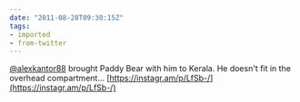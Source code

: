 ```yaml
---
date: "2011-08-28T09:30:15Z"
tags:
- imported
- from-twitter
---
```

[@alexkantor88](https://twitter.com/alexkantor88) brought Paddy Bear with him to Kerala. He doesn't fit in the overhead compartment… [https://instagr.am/p/LfSb-/](https://instagr.am/p/LfSb-/)
